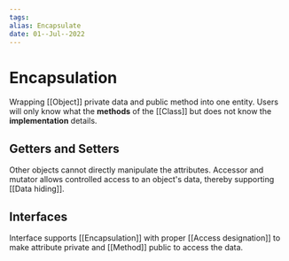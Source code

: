 ```yaml
---
tags:
alias: Encapsulate
date: 01--Jul--2022
---
```


# Encapsulation

Wrapping [[Object]] private data and public method into one entity. Users will only know what the **methods** of the [[Class]] but does not know the **implementation** details.

## Getters and Setters

Other objects cannot directly manipulate the attributes. Accessor and mutator allows controlled access to an object's data, thereby supporting [[Data hiding]].

## Interfaces

Interface supports [[Encapsulation]] with proper [[Access designation]] to make attribute private and [[Method]] public to access the data.
